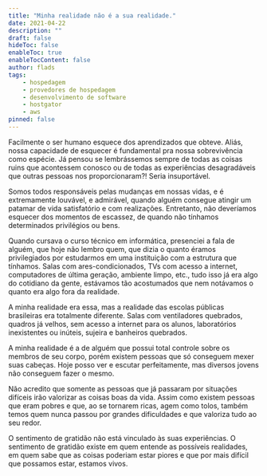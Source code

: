 ```yaml
---
title: "Minha realidade não é a sua realidade."
date: 2021-04-22
description: ""
draft: false
hideToc: false
enableToc: true
enableTocContent: false
author: flads
tags:
    - hospedagem
    - provedores de hospedagem
    - desenvolvimento de software
    - hostgator
    - aws
pinned: false
---
```


Facilmente o ser humano esquece dos aprendizados que obteve. Aliás, nossa capacidade de esquecer é fundamental pra nossa sobrevivência como espécie. Já pensou se lembrássemos sempre de todas as coisas ruins que acontessem conosco ou de todas as experiências desagradáveis que outras pessoas nos proporcionaram?! Seria insuportável.

Somos todos responsáveis pelas mudanças em nossas vidas, e é extremamente louvável, e admirável, quando alguém consegue atingir um patamar de vida satisfatório e com realizações. Entretanto, não deveríamos esquecer dos momentos de escassez, de quando não tínhamos determinados privilégios ou bens.

Quando cursava o curso técnico em informática, presenciei a fala de alguém, que hoje não lembro quem, que dizia o quanto éramos privilegiados por estudarmos em uma instituição com a estrutura que tínhamos. Salas com ares-condicionados, TVs com acesso a internet, computadores de última geração, ambiente limpo, etc., tudo isso já era algo do cotidiano da gente, estávamos tão acostumados que nem notávamos o quanto era algo fora da realidade.

A minha realidade era essa, mas a realidade das escolas públicas brasileiras era totalmente diferente. Salas com ventiladores quebrados, quadros já velhos, sem acesso a internet para os alunos, laboratórios inexistentes ou inúteis, sujeira e banheiros quebrados.

A minha realidade é a de alguém que possui total controle sobre os membros de seu corpo, porém existem pessoas que só conseguem mexer suas cabeças. Hoje posso ver e escutar perfeitamente, mas diversos jovens não conseguem fazer o mesmo.

Não acredito que somente as pessoas que já passaram por situações difíceis irão valorizar as coisas boas da vida. Assim como existem pessoas que eram pobres e que, ao se tornarem ricas, agem como tolos, também temos quem nunca passou por grandes dificuldades e que valoriza tudo ao seu redor.

O sentimento de gratidão não está vinculado às suas experiências. O sentimento de gratidão existe em quem entende as possíveis realidades, em quem sabe que as coisas poderiam estar piores e que por mais difícil que possamos estar, estamos vivos.
